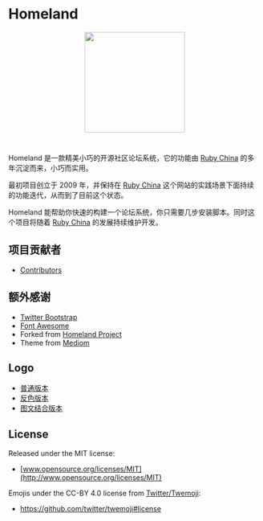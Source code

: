 # Homeland

<div style="text-align:center; margin-bottom: 40px;">
  <img src="/images/icon.svg" style="width: 200px; max-width: 50%;" />
</div>

Homeland 是一款精美小巧的开源社区论坛系统，它的功能由 [Ruby China](https://ruby-china.org) 的多年沉淀而来，小巧而实用。

最初项目创立于 2009 年，并保持在 [Ruby China](https://ruby-china.org) 这个网站的实践场景下面持续的功能迭代，从而到了目前这个状态。

Homeland 能帮助你快速的构建一个论坛系统，你只需要几步安装脚本。同时这个项目将随着 [Ruby China](https://ruby-china.org) 的发展持续维护开发。

## 项目贡献者

* [Contributors](https://github.com/ruby-china/homeland/contributors)

## 额外感谢

* [Twitter Bootstrap](https://twitter.github.com/bootstrap)
* [Font Awesome](http://fortawesome.github.io/Font-Awesome/icons/)
* Forked from [Homeland Project](https://github.com/huacnlee/homeland)
* Theme from [Mediom](https://github.com/huacnlee/mediom)

## Logo

- <a href="/images/icon.svg">普通版本</a>
- <a href="/images/icon-reverse.svg">反色版本</a>
- <a href="/images/text-logo.svg">图文结合版本</a>

## License

Released under the MIT license:

* [www.opensource.org/licenses/MIT](http://www.opensource.org/licenses/MIT)

Emojis under the CC-BY 4.0 license from [Twitter/Twemoji][twemoji]:

* https://github.com/twitter/twemoji#license

[twemoji]: https://github.com/twitter/twemoji